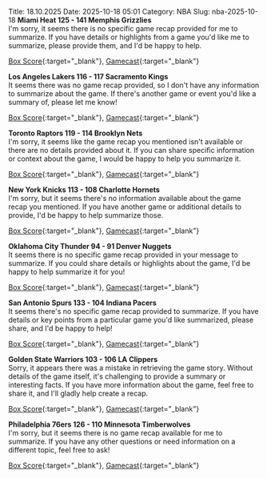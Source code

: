 Title: 18.10.2025
Date: 2025-10-18 05:01
Category: NBA 
Slug: nba-2025-10-18 
**Miami Heat 125 - 141 Memphis Grizzlies**  
I'm sorry, it seems there is no specific game recap provided for me to summarize. If you have details or highlights from a game you'd like me to summarize, please provide them, and I'd be happy to help. 

[Box Score](/game/mem-vs-mia-0012500006/box-score){:target="_blank"}, [Gamecast](/game/mem-vs-mia-0012500006){:target="_blank"}<br>

**Los Angeles Lakers 116 - 117 Sacramento Kings**  
It seems there was no game recap provided, so I don't have any information to summarize about the game. If there's another game or event you'd like a summary of, please let me know! 

[Box Score](/game/sac-vs-lal-0012500007/box-score){:target="_blank"}, [Gamecast](/game/sac-vs-lal-0012500007){:target="_blank"}<br>

**Toronto Raptors 119 - 114 Brooklyn Nets**  
I'm sorry, it seems like the game recap you mentioned isn't available or there are no details provided about it. If you can share specific information or context about the game, I would be happy to help you summarize it. 

[Box Score](/game/bkn-vs-tor-0012500065/box-score){:target="_blank"}, [Gamecast](/game/bkn-vs-tor-0012500065){:target="_blank"}<br>

**New York Knicks 113 - 108 Charlotte Hornets**  
I'm sorry, but it seems there's no information available about the game recap you mentioned. If you have another game or additional details to provide, I'd be happy to help summarize those. 

[Box Score](/game/cha-vs-nyk-0012500066/box-score){:target="_blank"}, [Gamecast](/game/cha-vs-nyk-0012500066){:target="_blank"}<br>

**Oklahoma City Thunder 94 - 91 Denver Nuggets**  
It seems there is no specific game recap provided in your message to summarize. If you could share details or highlights about the game, I'd be happy to help summarize it for you! 

[Box Score](/game/den-vs-okc-0012500067/box-score){:target="_blank"}, [Gamecast](/game/den-vs-okc-0012500067){:target="_blank"}<br>

**San Antonio Spurs 133 - 104 Indiana Pacers**  
It seems there's no specific game recap provided to summarize. If you have details or key points from a particular game you'd like summarized, please share, and I'd be happy to help! 

[Box Score](/game/ind-vs-sas-0012500068/box-score){:target="_blank"}, [Gamecast](/game/ind-vs-sas-0012500068){:target="_blank"}<br>

**Golden State Warriors 103 - 106 LA Clippers**  
Sorry, it appears there was a mistake in retrieving the game story. Without details of the game itself, it's challenging to provide a summary or interesting facts. If you have more information about the game, feel free to share it, and I'll gladly help create a recap. 

[Box Score](/game/lac-vs-gsw-0012500069/box-score){:target="_blank"}, [Gamecast](/game/lac-vs-gsw-0012500069){:target="_blank"}<br>

**Philadelphia 76ers 126 - 110 Minnesota Timberwolves**  
I'm sorry, but it seems there is no game recap available for me to summarize. If you have any other questions or need information on a different topic, feel free to ask! 

[Box Score](/game/min-vs-phi-0012500071/box-score){:target="_blank"}, [Gamecast](/game/min-vs-phi-0012500071){:target="_blank"}<br>

